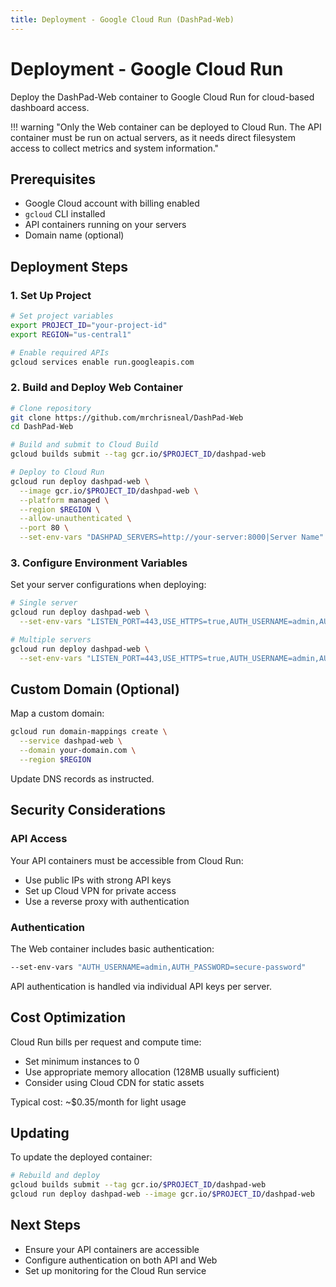 ```yaml
---
title: Deployment - Google Cloud Run (DashPad-Web)
---
```


# Deployment - Google Cloud Run

Deploy the DashPad-Web container to Google Cloud Run for cloud-based dashboard access.

!!! warning "Only the Web container can be deployed to Cloud Run. The API container must be run on actual servers, as it needs direct filesystem access to collect metrics and system information."

## Prerequisites

- Google Cloud account with billing enabled
- `gcloud` CLI installed
- API containers running on your servers
- Domain name (optional)

## Deployment Steps

### 1. Set Up Project

```bash
# Set project variables
export PROJECT_ID="your-project-id"
export REGION="us-central1"

# Enable required APIs
gcloud services enable run.googleapis.com
```

### 2. Build and Deploy Web Container

```bash
# Clone repository
git clone https://github.com/mrchrisneal/DashPad-Web
cd DashPad-Web

# Build and submit to Cloud Build
gcloud builds submit --tag gcr.io/$PROJECT_ID/dashpad-web

# Deploy to Cloud Run
gcloud run deploy dashpad-web \
  --image gcr.io/$PROJECT_ID/dashpad-web \
  --platform managed \
  --region $REGION \
  --allow-unauthenticated \
  --port 80 \
  --set-env-vars "DASHPAD_SERVERS=http://your-server:8000|Server Name"
```

### 3. Configure Environment Variables

Set your server configurations when deploying:

```bash
# Single server
gcloud run deploy dashpad-web \
  --set-env-vars "LISTEN_PORT=443,USE_HTTPS=true,AUTH_USERNAME=admin,AUTH_PASSWORD=password,SERVER1_NAME=Home Server,SERVER1_URL=https://your-server:5241,SERVER1_KEY=your-api-key,SERVER1_SSLFINGERPRINT=your-ssl-fingerprint"

# Multiple servers
gcloud run deploy dashpad-web \
  --set-env-vars "LISTEN_PORT=443,USE_HTTPS=true,AUTH_USERNAME=admin,AUTH_PASSWORD=password,SERVER1_NAME=Server 1,SERVER1_URL=https://server1:5241,SERVER1_KEY=key1,SERVER1_SSLFINGERPRINT=fp1,SERVER2_NAME=Server 2,SERVER2_URL=https://server2:5241,SERVER2_KEY=key2,SERVER2_SSLFINGERPRINT=fp2"
```

## Custom Domain (Optional)

Map a custom domain:

```bash
gcloud run domain-mappings create \
  --service dashpad-web \
  --domain your-domain.com \
  --region $REGION
```

Update DNS records as instructed.

## Security Considerations

### API Access

Your API containers must be accessible from Cloud Run:
- Use public IPs with strong API keys
- Set up Cloud VPN for private access
- Use a reverse proxy with authentication

### Authentication

The Web container includes basic authentication:

```bash
--set-env-vars "AUTH_USERNAME=admin,AUTH_PASSWORD=secure-password"
```

API authentication is handled via individual API keys per server.

## Cost Optimization

Cloud Run bills per request and compute time:
- Set minimum instances to 0
- Use appropriate memory allocation (128MB usually sufficient)
- Consider using Cloud CDN for static assets

Typical cost: ~$0.35/month for light usage

## Updating

To update the deployed container:

```bash
# Rebuild and deploy
gcloud builds submit --tag gcr.io/$PROJECT_ID/dashpad-web
gcloud run deploy dashpad-web --image gcr.io/$PROJECT_ID/dashpad-web
```

## Next Steps

- Ensure your API containers are accessible
- Configure authentication on both API and Web
- Set up monitoring for the Cloud Run service